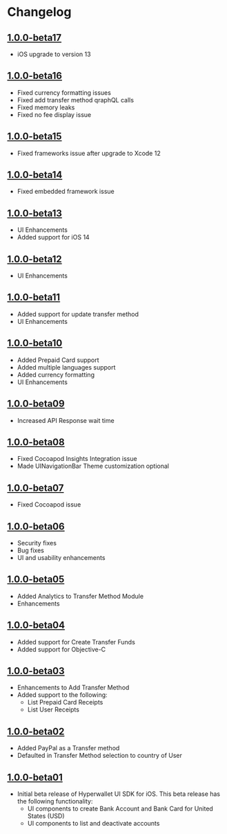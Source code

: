 Changelog
=========
[1.0.0-beta17](https://github.com/hyperwallet/hyperwallet-ios-ui-sdk/releases/tag/1.0.0-beta17)
-------------------
- iOS upgrade to version 13

[1.0.0-beta16](https://github.com/hyperwallet/hyperwallet-ios-ui-sdk/releases/tag/1.0.0-beta16)
-------------------
- Fixed currency formatting issues
- Fixed add transfer method qraphQL calls
- Fixed memory leaks
- Fixed no fee display issue

[1.0.0-beta15](https://github.com/hyperwallet/hyperwallet-ios-ui-sdk/releases/tag/1.0.0-beta15)
-------------------
- Fixed frameworks issue after upgrade to Xcode 12

[1.0.0-beta14](https://github.com/hyperwallet/hyperwallet-ios-ui-sdk/releases/tag/1.0.0-beta14)
-------------------
- Fixed embedded framework issue

[1.0.0-beta13](https://github.com/hyperwallet/hyperwallet-ios-ui-sdk/releases/tag/1.0.0-beta13)
-------------------
- UI Enhancements
- Added support for iOS 14

[1.0.0-beta12](https://github.com/hyperwallet/hyperwallet-ios-ui-sdk/releases/tag/1.0.0-beta12)
-------------------
- UI Enhancements

[1.0.0-beta11](https://github.com/hyperwallet/hyperwallet-ios-ui-sdk/releases/tag/1.0.0-beta11)
-------------------
- Added support for update transfer method
- UI Enhancements

[1.0.0-beta10](https://github.com/hyperwallet/hyperwallet-ios-ui-sdk/releases/tag/1.0.0-beta10)
-------------------
- Added Prepaid Card support
- Added multiple languages support
- Added currency formatting
- UI Enhancements

[1.0.0-beta09](https://github.com/hyperwallet/hyperwallet-ios-ui-sdk/releases/tag/1.0.0-beta09)
-------------------
- Increased API Response wait time

[1.0.0-beta08](https://github.com/hyperwallet/hyperwallet-ios-ui-sdk/releases/tag/1.0.0-beta08)
-------------------
- Fixed Cocoapod Insights Integration issue
- Made UINavigationBar Theme customization optional

[1.0.0-beta07](https://github.com/hyperwallet/hyperwallet-ios-ui-sdk/releases/tag/1.0.0-beta07)
-------------------
- Fixed Cocoapod issue

[1.0.0-beta06](https://github.com/hyperwallet/hyperwallet-ios-ui-sdk/releases/tag/1.0.0-beta06)
-------------------
- Security fixes
- Bug fixes
- UI and usability enhancements

[1.0.0-beta05](https://github.com/hyperwallet/hyperwallet-ios-ui-sdk/releases/tag/1.0.0-beta05)
-------------------
- Added Analytics to Transfer Method Module
- Enhancements

[1.0.0-beta04](https://github.com/hyperwallet/hyperwallet-ios-ui-sdk/releases/tag/1.0.0-beta04)
-------------------
- Added support for Create Transfer Funds
- Added support for Objective-C

[1.0.0-beta03](https://github.com/hyperwallet/hyperwallet-ios-ui-sdk/releases/tag/1.0.0-beta03)
-------------------
- Enhancements to Add Transfer Method
- Added support to the following:
    * List Prepaid Card Receipts
    * List User Receipts

[1.0.0-beta02](https://github.com/hyperwallet/hyperwallet-ios-ui-sdk/releases/tag/1.0.0-beta02)
-------------------
- Added PayPal as a Transfer method
- Defaulted in Transfer Method selection to country of User

[1.0.0-beta01](https://github.com/hyperwallet/hyperwallet-ios-ui-sdk/releases/tag/1.0.0-beta01)
-------------------
- Initial beta release of Hyperwallet UI SDK for iOS. This beta release has the following functionality:
    * UI components to create Bank Account and Bank Card for United States (USD)
    * UI components to list and deactivate accounts
